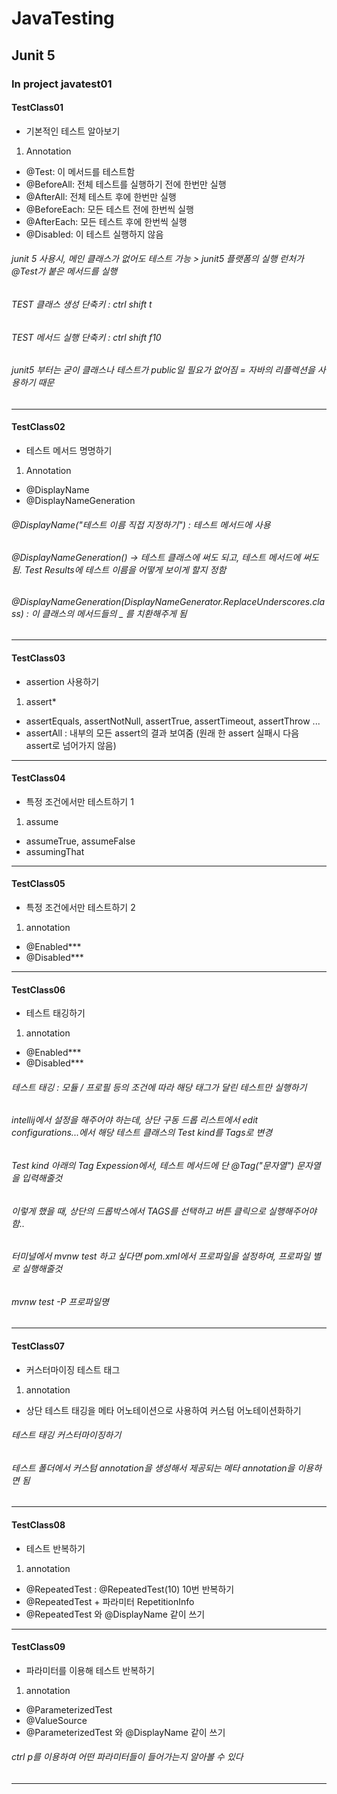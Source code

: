 # JavaTesting
## Junit 5 

### In project javatest01 

#### TestClass01 
 - 기본적인 테스트 알아보기
 
  1. Annotation
   + @Test: 이 메서드를 테스트함
   + @BeforeAll: 전체 테스트를 실행하기 전에 한번만 실행 
   + @AfterAll: 전체 테스트 후에 한번만 실행
   + @BeforeEach: 모든 테스트 전에 한번씩 실행
   + @AfterEach: 모든 테스트 후에 한번씩 실행
   + @Disabled: 이 테스트 실행하지 않음
  
###### junit 5 사용시, 메인 클래스가 없어도 테스트 가능 > junit5 플랫폼의 실행 런처가 @Test가 붙은 메서드를 실행
###### TEST 클래스 생성 단축키 : ctrl shift t
###### TEST 메서드 실행 단축키 : ctrl shift f10
###### junit5 부터는 굳이 클래스나 테스트가 public일 필요가 없어짐 = 자바의 리플렉션을 사용하기 때문


***


#### TestClass02
 - 테스트 메서드 명명하기
 
  1. Annotation
   + @DisplayName
   + @DisplayNameGeneration

###### @DisplayName("테스트 이름 직접 지정하기") : 테스트 메서드에 사용
###### @DisplayNameGeneration() -> 테스트 클래스에 써도 되고, 테스트 메서드에 써도 됨. Test Results에 테스트 이름을 어떻게 보이게 할지 정함 
###### @DisplayNameGeneration(DisplayNameGenerator.ReplaceUnderscores.class) : 이 클래스의 메서드들의 _ 를 치환해주게 됨


***


#### TestClass03
 - assertion 사용하기
 
  1. assert*
   + assertEquals, assertNotNull, assertTrue, assertTimeout, assertThrow ...
   + assertAll : 내부의 모든 assert의 결과 보여줌 (원래 한 assert 실패시 다음 assert로 넘어가지 않음)
  

***


#### TestClass04
 - 특정 조건에서만 테스트하기 1
 
  1. assume
   + assumeTrue, assumeFalse 
   + assumingThat


***


#### TestClass05
 - 특정 조건에서만 테스트하기 2
 
  1. annotation
   + @Enabled*** 
   + @Disabled***


***

#### TestClass06
 - 테스트 태깅하기 
 
  1. annotation
   + @Enabled*** 
   + @Disabled***


###### 테스트 태깅 : 모듈 / 프로필 등의 조건에 따라 해당 태그가 달린 테스트만 실행하기
###### intellij에서 설정을 해주어야 하는데, 상단 구동 드롭 리스트에서 edit configurations...에서 해당 테스트 클래스의 Test kind를 Tags로 변경
###### Test kind 아래의 Tag Expession에서, 테스트 메서드에 단 @Tag("문자열") 문자열을 입력해줄것
###### 이렇게 했을 때, 상단의 드롭박스에서 TAGS를 선택하고 버튼 클릭으로 실행해주어야 함..

###### 터미널에서 mvnw test 하고 싶다면 pom.xml에서 프로파일을 설정하여, 프로파일 별로 실행해줄것
###### mvnw test -P 프로파일명


***


#### TestClass07
 - 커스터마이징 테스트 태그 
 
  1. annotation
   + 상단 테스트 태깅을 메타 어노테이션으로 사용하여 커스텀 어노테이션화하기 

###### 테스트 태깅 커스터마이징하기
###### 테스트 폴더에서 커스텀 annotation을 생성해서 제공되는 메타 annotation을 이용하면 됨


*** 


#### TestClass08
 - 테스트 반복하기 
 
  1. annotation
   + @RepeatedTest :  @RepeatedTest(10) 10번 반복하기
   + @RepeatedTest + 파라미터 RepetitionInfo
   + @RepeatedTest 와  @DisplayName 같이 쓰기 


*** 

#### TestClass09
 - 파라미터를 이용해 테스트 반복하기 
 
  1. annotation
   + @ParameterizedTest
   + @ValueSource 
   + @ParameterizedTest 와  @DisplayName 같이 쓰기 

###### ctrl p를 이용하여 어떤 파라미터들이 들어가는지 알아볼 수 있다


*** 